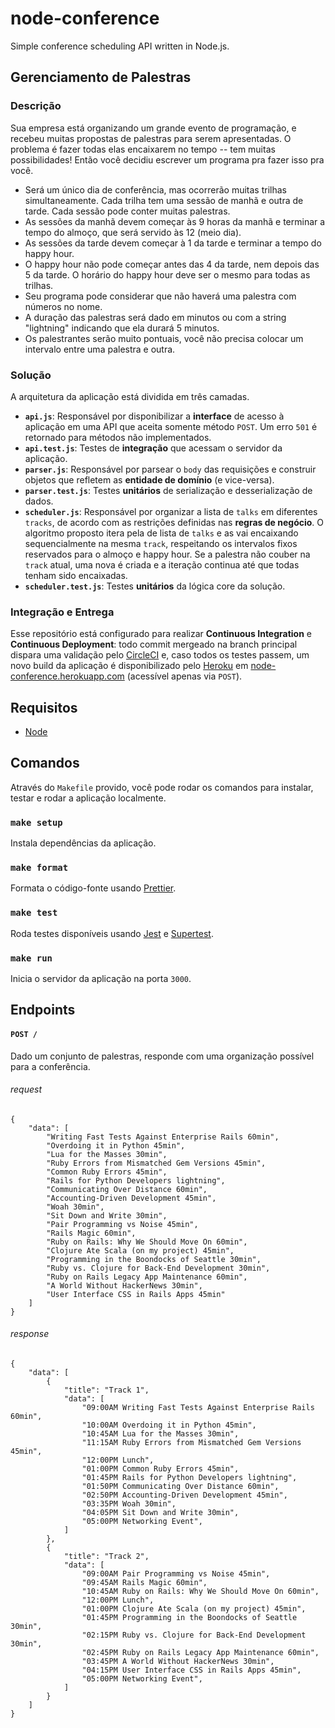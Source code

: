 # node-conference
Simple conference scheduling API written in Node.js.

## Gerenciamento de Palestras

### Descrição

Sua empresa está organizando um grande evento de programação, e recebeu muitas
propostas de palestras para serem apresentadas. O problema é fazer todas elas
encaixarem no tempo -- tem muitas possibilidades! Então você decidiu escrever um
programa pra fazer isso pra você.

- Será um único dia de conferência, mas ocorrerão muitas trilhas simultaneamente. Cada
trilha tem uma sessão de manhã e outra de tarde. Cada sessão pode conter muitas
palestras.
- As sessões da manhã devem começar às 9 horas da manhã e terminar a tempo do almoço,
que será servido às 12 (meio dia).
- As sessões da tarde devem começar à 1 da tarde e terminar a tempo do happy hour.
- O happy hour não pode começar antes das 4 da tarde, nem depois das 5 da tarde. O
horário do happy hour deve ser o mesmo para todas as trilhas.
- Seu programa pode considerar que não haverá uma palestra com números no nome.
- A duração das palestras será dado em minutos ou com a string "lightning" indicando que ela
durará 5 minutos.
- Os palestrantes serão muito pontuais, você não precisa colocar um intervalo entre uma
palestra e outra.

### Solução

A arquitetura da aplicação está dividida em três camadas.
- **`api.js`**: Responsável por disponibilizar a **interface** de acesso à aplicação em uma API que aceita somente método `POST`. Um erro `501` é retornado para métodos não implementados.
- **`api.test.js`**: Testes de **integração** que acessam o servidor da aplicação.
- **`parser.js`**: Responsável por parsear o `body` das requisições e construir objetos que refletem as **entidade de domínio** (e vice-versa).
- **`parser.test.js`**: Testes **unitários** de serialização e desserialização de dados.
- **`scheduler.js`**: Responsável por organizar a lista de `talks` em diferentes `tracks`, de acordo com as restrições definidas nas **regras de negócio**. O algoritmo proposto itera pela de lista de `talks` e as vai encaixando sequencialmente na mesma `track`, respeitando os intervalos fixos reservados para o almoço e happy hour. Se a palestra não couber na `track` atual, uma nova é criada e a iteração continua até que todas tenham sido encaixadas.
- **`scheduler.test.js`**: Testes **unitários** da lógica core da solução.
 
### Integração e Entrega

Esse repositório está configurado para realizar **Continuous Integration** e **Continuous Deployment**: todo commit mergeado na branch principal dispara uma validação pelo [CircleCI](https://circleci.com/) e, caso todos os testes passem, um novo build da aplicação é disponibilizado pelo [Heroku](https://heroku.com/) em [node-conference.herokuapp.com](https://node-conference.herokuapp.com) (acessível apenas via `POST`).

## Requisitos

- [Node](https://nodejs.org/en/)

## Comandos

Através do `Makefile` provido, você pode rodar os comandos para instalar, testar e rodar a aplicação localmente.

### `make setup`
Instala dependências da aplicação.

### `make format`
Formata o código-fonte usando [Prettier](https://prettier.io/).

### `make test`                    
Roda testes disponíveis usando [Jest](https://jestjs.io/) e [Supertest](https://github.com/visionmedia/supertest).

### `make run`
Inicia o servidor da aplicação na porta `3000`.

## Endpoints

#### `POST /`
Dado um conjunto de palestras, responde com uma organização possível para a conferência.

###### request
    {
        "data": [
            "Writing Fast Tests Against Enterprise Rails 60min",
            "Overdoing it in Python 45min",
            "Lua for the Masses 30min",
            "Ruby Errors from Mismatched Gem Versions 45min",
            "Common Ruby Errors 45min",
            "Rails for Python Developers lightning",
            "Communicating Over Distance 60min",
            "Accounting-Driven Development 45min",
            "Woah 30min",
            "Sit Down and Write 30min",
            "Pair Programming vs Noise 45min",
            "Rails Magic 60min",
            "Ruby on Rails: Why We Should Move On 60min",
            "Clojure Ate Scala (on my project) 45min",
            "Programming in the Boondocks of Seattle 30min",
            "Ruby vs. Clojure for Back-End Development 30min",
            "Ruby on Rails Legacy App Maintenance 60min",
            "A World Without HackerNews 30min",
            "User Interface CSS in Rails Apps 45min"
        ]
    }
###### response
    {
        "data": [
            {
                "title": "Track 1",
                "data": [
                    "09:00AM Writing Fast Tests Against Enterprise Rails 60min",
                    "10:00AM Overdoing it in Python 45min",
                    "10:45AM Lua for the Masses 30min",
                    "11:15AM Ruby Errors from Mismatched Gem Versions 45min",
                    "12:00PM Lunch",
                    "01:00PM Common Ruby Errors 45min",
                    "01:45PM Rails for Python Developers lightning",
                    "01:50PM Communicating Over Distance 60min",
                    "02:50PM Accounting-Driven Development 45min",
                    "03:35PM Woah 30min",
                    "04:05PM Sit Down and Write 30min",
                    "05:00PM Networking Event",
                ]
            },
            {
                "title": "Track 2",
                "data": [
                    "09:00AM Pair Programming vs Noise 45min",
                    "09:45AM Rails Magic 60min",
                    "10:45AM Ruby on Rails: Why We Should Move On 60min",
                    "12:00PM Lunch",
                    "01:00PM Clojure Ate Scala (on my project) 45min",
                    "01:45PM Programming in the Boondocks of Seattle 30min",
                    "02:15PM Ruby vs. Clojure for Back-End Development 30min",
                    "02:45PM Ruby on Rails Legacy App Maintenance 60min",
                    "03:45PM A World Without HackerNews 30min",
                    "04:15PM User Interface CSS in Rails Apps 45min",
                    "05:00PM Networking Event",
                ]
            }
        ]
    }
